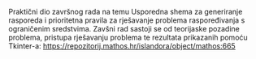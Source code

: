 Praktični dio završnog rada na temu Usporedna shema za generiranje rasporeda i prioritetna pravila za rješavanje problema raspoređivanja s ograničenim sredstvima.
Zavšni rad sastoji se od teorijaske pozadine problema, pristupa rješavanju problema te rezultata prikazanih pomoću Tkinter-a: https://repozitorij.mathos.hr/islandora/object/mathos:665 
